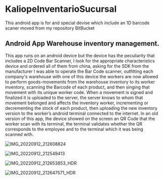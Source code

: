 # KaliopeInventarioSucursal
This android app is for and special devise which include an 1D barcode scaner moved from my repository BitBucket


## Android App Warehouse inventory management.
This app runs on an android device but the device has the peculiarity that includes a 2D Code Bar Scanner, I look for the appropriate characteristics device and ordered all of them from china, asking for the SDK from the manufacturer I was able to operate the Bar Code scanner, outfitting each company's warehouse with one of this device the workers are now allowed to perform goods-movements from the warehouse inventory to its worker inventory, scanning the Barcode of each product, and then singing that movement with its unique worker code. When a movement is signed and finalized it is uploaded to the server, the server knows to whom that movement belonged and affects the inventory worker, incrementing or decrementing the stock of each product, then uploading the new inventory version to the worker’s android terminal connected to the internet. In an old version of this app, the device showed on the screen an QR Code that the worker scan with its terminal, the terminal validates whether the QR corresponds to the employee and to the terminal which it was being scanned with.

![IMG_20220912_212608824](https://user-images.githubusercontent.com/105079888/192896693-9b704147-85b7-4939-94ab-c284e62ed3f9.jpg)

![IMG_20220912_212549413](https://user-images.githubusercontent.com/105079888/192896732-be7383f7-70f4-4066-89d9-e126c3d65ff1.jpg)

![IMG_20220912_212653853_HDR](https://user-images.githubusercontent.com/105079888/192896754-18004a74-375c-414b-b0b5-a986527b0242.jpg)

![IMG_20220912_212647571_HDR](https://user-images.githubusercontent.com/105079888/192896789-670edfd7-f0db-4dad-9bb0-d5b7852fb6d5.jpg)
